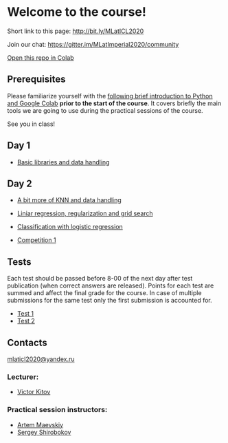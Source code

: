 # Welcome to the course!
Short link to this page: http://bit.ly/MLatICL2020

Join our chat: https://gitter.im/MLatImperial2020/community

[Open this repo in Colab](https://colab.research.google.com/github/yandexdataschool/MLatImperial2020)

## Prerequisites
Please familiarize yourself with the [following brief introduction to Python and Google Colab](https://colab.research.google.com/github/yandexdataschool/MLatImperial2020/blob/master/00_prerequisites/Welcome.ipynb) **prior to the start of the course**. It covers briefly the main tools we are going to use during the practical sessions of the course.

See you in class!

## Day 1

- [Basic libraries and data handling](https://colab.research.google.com/github/yandexdataschool/MLatImperial2020/blob/master/01_lab/lab01_titanic.ipynb)

## Day 2

- [A bit more of KNN and data handling](https://colab.research.google.com/github/yandexdataschool/MLatImperial2020/blob/master/02_lab/lab02_Data_preprocessing_and_knn.ipynb)
- [Liniar regression, regularization and grid search](https://colab.research.google.com/github/yandexdataschool/MLatImperial2020/blob/master/02_lab/lab02_regression.ipynb)

- [Classification with logistic regression](https://colab.research.google.com/github/yandexdataschool/MLatImperial2020/blob/master/02_lab/lab02_classification.ipynb)

- [Competition 1](https://colab.research.google.com/github/yandexdataschool/MLatImperial2020/blob/master/02_lab/kaggle_lab.ipynb)

## Tests
Each test should be passed before 8-00 of the next day after test publication (when correct answers are released). Points for each test are summed and affect the final grade for the course. In case of multiple submissions for the same test only the  first submission is accounted for.

- [Test 1](https://forms.gle/fucgf1693D8SA5WEA)
- [Test 2](https://forms.gle/hgLkec5yxzuWbx3J6)


## Contacts

mlaticl2020@yandex.ru

### Lecturer:
 -  [Victor Kitov](mailto:v.v.kitov@yandex.ru)

### Practical session instructors:
 -  [Artem Maevskiy](mailto:artem.maevskiy@cern.ch)
 -  [Sergey Shirobokov](mailto:s.shirobokov17@imperial.ac.uk)
